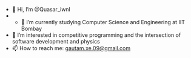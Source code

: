 - 👋 Hi, I’m @Quasar_iwnl
- - 🌱 I’m currently studying Computer Science and Engineering at IIT Bombay 
- 👀 I’m interested in competitive programming and the intersection of software development and physics
- 📫 How to reach me: gautam.xe.09@gmail.com

<!---
Quasar-iwnl/Quasar-iwnl is a ✨ special ✨ repository because its `README.md` (this file) appears on your GitHub profile.
You can click the Preview link to take a look at your changes.
--->

